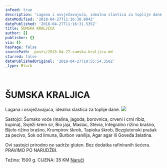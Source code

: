 ```yaml
---
inFeed: true
description: 'Lagana i osvježavajuća, idealna slastica za toplije dane.'
dateModified: '2018-04-27T11:16:30.804Z'
datePublished: '2018-04-27T11:16:31.535Z'
title: ŠUMSKA KRALJICA
author: []
publisher: {}
via: {}
hasPage: false
sourcePath: _posts/2018-04-27-sumska-kraljica.md
starred: false
datePublishedOriginal: '2018-04-27T10:55:54.350Z'
_type: Blurb

---
```

# ŠUMSKA KRALJICA

Lagana i osvježavajuća, idealna slastica za toplije dane.
![](https://the-grid-user-content.s3-us-west-2.amazonaws.com/ea9f964a-2ee7-4fdb-a1ca-94779e326d4b.jpg)

Sastojci: Šumsko voće (malina, jagoda, borovnica, crveni i crni ribiz, kupina), Svježi krem sir, Bio jaja, Maslac, Stevia, Integralno rižino brašno, Bijelo rižino brašno, Krumpirov škrob, Tapioka škrob, Bezglutenski prašak za pecivo, Sok od limuna, Burbon vanilija, Agar agar ili Goveđa želatina.

Ovi sastojci prirodno ne sadrže gluten. Bez dodatka rafiniranih šećera.  
PRAVIMO PO NARUDŽBI.

Težina: 1500 g. CIJENA: 35 KM
[Naruči][0]

[0]: https://www.facebook.com/greenday.kolaci.peciva/posts/238110223596379